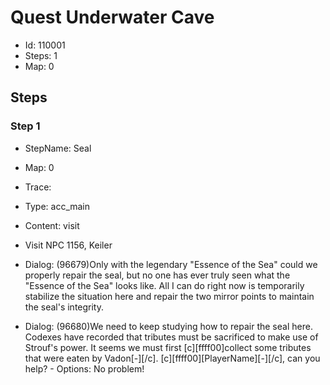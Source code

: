 # Quest Underwater Cave

- Id: 110001
- Steps: 1
- Map: 0

## Steps

### Step 1
- StepName:  Seal
- Map:  0
- Trace:  
- Type:  acc_main
- Content:  visit
- Visit NPC 1156, Keiler

- Dialog: (96679)Only with the legendary "Essence of the Sea" could we properly repair the seal, but no one has ever truly seen what the "Essence of the Sea" looks like. All I can do right now is temporarily stabilize the situation here and repair the two mirror points to maintain the seal's integrity.
- Dialog: (96680)We need to keep studying how to repair the seal here. Codexes have recorded that tributes must be sacrificed to make use of Strouf's power. It seems we must first [c][ffff00]collect some tributes that were eaten by Vadon[-][/c]. [c][ffff00][PlayerName][-][/c], can you help?  - Options: No problem!


